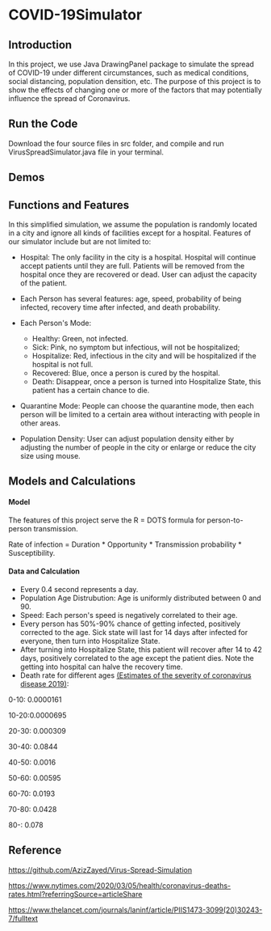 # COVID-19Simulator
## Introduction
In this project, we use Java DrawingPanel package to simulate the spread of COVID-19 under different circumstances, such as medical conditions, social distancing, population densition, etc. The purpose of this project is to show the effects of changing one or more of the factors that may potentially influence the spread of Coronavirus.

## Run the Code
Download the four source files in src folder, and compile and run VirusSpreadSimulator.java file in your terminal.

## Demos

## Functions and Features
In this simplified simulation, we assume the population is randomly located in a city and ignore all kinds of facilities except for a hospital. Features of our simulator include but are not limited to:

- Hospital: The only facility in the city is a hospital. Hospital will continue accept patients until they are full. Patients will be removed from the hospital once they are recovered or dead. User can adjust the capacity of the patient.

- Each Person has several features: age, speed, probability of being infected, recovery time after infected, and death probability.

- Each Person's Mode:
  - Healthy: Green, not infected.
  - Sick: Pink, no symptom but infectious, will not be hospitalized; 
  - Hospitalize: Red, infectious in the city and will be hospitalized if the hospital is not full.
  - Recovered: Blue, once a person is cured by the hospital. 
  - Death: Disappear, once a person is turned into Hospitalize State, this patient has a certain chance to die. 
  
- Quarantine Mode: People can choose the quarantine mode, then each person will be limited to a certain area without interacting with people in other areas.

- Population Density: User can adjust population density either by adjusting the number of people in the city or enlarge or reduce the city size using mouse.



## Models and Calculations

#### Model

The features of this project serve the R = DOTS formula for person-to-person transmission. 

Rate of infection = Duration * Opportunity * Transmission probability * Susceptibility.

#### Data and Calculation

- Every 0.4 second represents a day.
- Population Age Distrubution: Age is uniformly distributed between 0 and 90. 
- Speed: Each person's speed is negatively correlated to their age.
- Every person has 50%-90% chance of getting infected, positively corrected to the age. Sick state will last for 14 days after infected for everyone, then turn into Hospitalize State.
- After turning into Hospitalize State, this patient will recover after 14 to 42 days, positively correlated to the age except the patient dies. Note the getting into hospital can halve the recovery time.
- Death rate for different ages
[(Estimates of the severity of coronavirus disease 2019)](https://www.thelancet.com/journals/laninf/article/PIIS1473-3099(20)30243-7/fulltext):

0-10: 0.0000161

10-20:0.0000695

20-30: 0.000309

30-40: 0.0844

40-50: 0.0016

50-60: 0.00595

60-70: 0.0193

70-80: 0.0428

80-: 0.078





## Reference
https://github.com/AzizZayed/Virus-Spread-Simulation

https://www.nytimes.com/2020/03/05/health/coronavirus-deaths-rates.html?referringSource=articleShare

https://www.thelancet.com/journals/laninf/article/PIIS1473-3099(20)30243-7/fulltext
